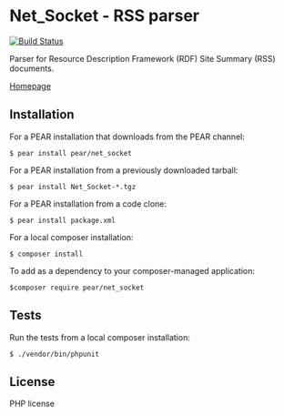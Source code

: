 # Net_Socket - RSS parser

[![Build Status](https://travis-ci.org/pear/Net_Socket.svg?branch=master)](https://travis-ci.org/pear/Net_Socket)
    

Parser for Resource Description Framework (RDF)
Site Summary (RSS) documents.

[Homepage](http://pear.php.net/package/Net_Socket/)


## Installation
For a PEAR installation that downloads from the PEAR channel:

`$ pear install pear/net_socket`

For a PEAR installation from a previously downloaded tarball:

`$ pear install Net_Socket-*.tgz`

For a PEAR installation from a code clone:

`$ pear install package.xml`

For a local composer installation:

`$ composer install`

To add as a dependency to your composer-managed application:

`$composer require pear/net_socket`


## Tests
Run  the tests from a local composer installation:

`$ ./vendor/bin/phpunit`


## License
PHP license
